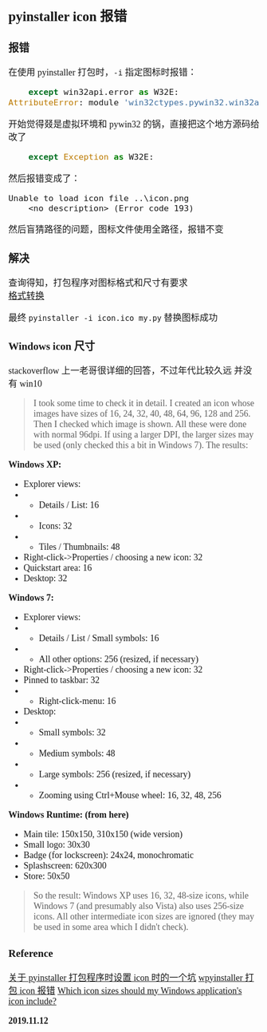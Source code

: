 <font size=4 face='楷体'>

## pyinstaller icon 报错

### 报错

在使用 pyinstaller 打包时，`-i` 指定图标时报错：

```python
    except win32api.error as W32E:
AttributeError: module 'win32ctypes.pywin32.win32api' has no attribute 'error'
```

开始觉得叕是虚拟环境和 pywin32 的锅，直接把这个地方源码给改了

```python
    except Exception as W32E:
```

然后报错变成了：

```shell
Unable to load icon file ..\icon.png
    <no description> (Error code 193)
```

然后盲猜路径的问题，图标文件使用全路径，报错不变

### 解决

查询得知，打包程序对图标格式和尺寸有要求  
[格式转换](https://lvwenhan.com/convertico/)

最终 `pyinstaller -i icon.ico my.py` 替换图标成功

### Windows icon 尺寸

stackoverflow 上一老哥很详细的回答，不过年代比较久远 并没有 win10

> I took some time to check it in detail. I created an icon whose images have sizes of 16, 24, 32, 40, 48, 64, 96, 128 and 256. Then I checked which image is shown. All these were done with normal 96dpi. If using a larger DPI, the larger sizes may be used (only checked this a bit in Windows 7). The results:

**Windows XP:**

- Explorer views:
- - Details / List: 16
- - Icons: 32
- - Tiles / Thumbnails: 48
- Right-click->Properties / choosing a new icon: 32
- Quickstart area: 16
- Desktop: 32

**Windows 7:**

- Explorer views:
- - Details / List / Small symbols: 16
- - All other options: 256 (resized, if necessary)
- Right-click->Properties / choosing a new icon: 32
- Pinned to taskbar: 32
- - Right-click-menu: 16
- Desktop:
- - Small symbols: 32
- - Medium symbols: 48
- - Large symbols: 256 (resized, if necessary)
- - Zooming using Ctrl+Mouse wheel: 16, 32, 48, 256

**Windows Runtime: (from here)**

- Main tile: 150x150, 310x150 (wide version)
- Small logo: 30x30
- Badge (for lockscreen): 24x24, monochromatic
- Splashscreen: 620x300
- Store: 50x50

> So the result: Windows XP uses 16, 32, 48-size icons, while Windows 7 (and presumably also Vista) also uses 256-size icons. All other intermediate icon sizes are ignored (they may be used in some area which I didn't check).

### Reference

[关于 pyinstaller 打包程序时设置 icon 时的一个坑](https://blog.csdn.net/sinat_21427221/article/details/80846743)
[wpyinstaller 打包 icon 报错](https://blog.csdn.net/hq_cjj/article/details/88619274)
[Which icon sizes should my Windows application's icon include?](https://stackoverflow.com/questions/3236115/which-icon-sizes-should-my-windows-applications-icon-include)

**2019.11.12**
